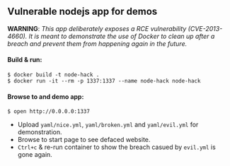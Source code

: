 ## Vulnerable nodejs app for demos

**WARNING**: *This app deliberately exposes a RCE vulnerability (CVE-2013-4660). It is meant to demonstrate the use of Docker to clean up after a breach and prevent them from happening again in the future.*

#### Build & run:

    $ docker build -t node-hack .
    $ docker run -it --rm -p 1337:1337 --name node-hack node-hack

#### Browse to and demo app:

    $ open http://0.0.0.0:1337

- Upload `yaml/nice.yml`, `yaml/broken.yml` and `yaml/evil.yml` for demonstration.
- Browse to start page to see defaced website.
- `Ctrl+c` & re-run container to show the breach casued by `evil.yml` is gone again.
